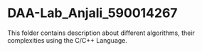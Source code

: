 # DAA-Lab_Anjali_590014267
This folder contains description about different algorithms, their complexities using the C/C++ Language.
